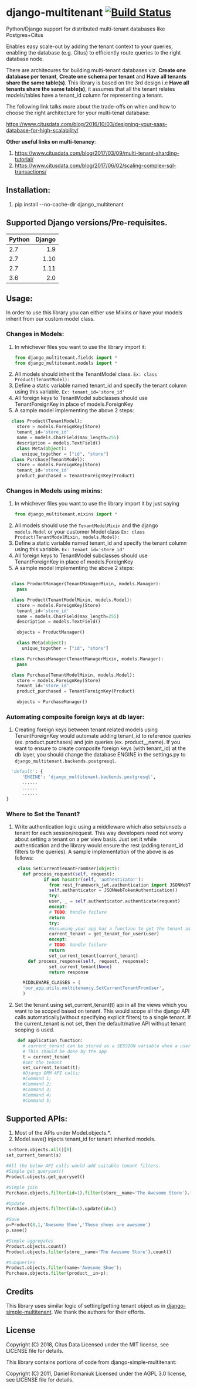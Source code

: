 # django-multitenant [![Build Status](https://travis-ci.org/citusdata/django-multitenant.svg?branch=master)](https://travis-ci.org/citusdata/django-multitenant)
Python/Django support for distributed multi-tenant databases like Postgres+Citus

Enables easy scale-out by adding the tenant context to your queries, enabling the database (e.g. Citus) to efficiently route queries to the right database node.

There are architecures for building multi-tenant databases viz. **Create one database per tenant**, **Create one schema per tenant** and **Have all tenants share the same table(s)**. This library is based on the 3rd design i.e **Have all tenants share the same table(s)**, it assumes that all the tenant relates models/tables have a tenant_id column for representing a tenant.

The following link talks more about the trade-offs on when and how to choose the right architecture for your multi-tenat database:

https://www.citusdata.com/blog/2016/10/03/designing-your-saas-database-for-high-scalability/

**Other useful links on multi-tenancy**:
1. https://www.citusdata.com/blog/2017/03/09/multi-tenant-sharding-tutorial/
1. https://www.citusdata.com/blog/2017/06/02/scaling-complex-sql-transactions/


## Installation:
1. pip install  --no-cache-dir django_multitenant

## Supported Django versions/Pre-requisites.

| Python        | Django        |
| ------------- | -------------:|
| 2.7           | 1.9           |
| 2.7           | 1.10          |
| 2.7           | 1.11          |
| 3.6           | 2.0           |


## Usage:

In order to use this library you can either use Mixins or have your models inherit from our custom model class.


### Changes in Models:
1. In whichever files you want to use the library import it:
   ```python
   from django_multitenant.fields import *
   from django_multitenant.models import *
   ```
1. All models should inherit the TenantModel class.
   `Ex: class Product(TenantModel):`
1. Define a static variable named tenant_id and specify the tenant column using this variable.
   `Ex: tenant_id='store_id'`
1. All foreign keys to TenantModel subclasses should use TenantForeignKey in place of
   models.ForeignKey
1. A sample model implementing the above 2 steps:
  ```python
    class Product(TenantModel):
      store = models.ForeignKey(Store)
      tenant_id='store_id'
      name = models.CharField(max_length=255)
      description = models.TextField()
      class Meta(object):
        unique_together = ["id", "store"]
    class Purchase(TenantModel):
      store = models.ForeignKey(Store)
      tenant_id='store_id'
      product_purchased = TenantForeignKey(Product)
  ```


### Changes in Models using mixins:
1. In whichever files you want to use the library import it by just saying 
   ```python
   from django_multitenant.mixins import *
   ```
1. All models should use the `TenantModelMixin` and the django `models.Model` or your customer Model class
   `Ex: class Product(TenantModelMixin, models.Model):`
1. Define a static variable named tenant_id and specify the tenant column using this variable.
   `Ex: tenant_id='store_id'`
1. All foreign keys to TenantModel subclasses should use TenantForeignKey in place of
   models.ForeignKey
1. A sample model implementing the above 2 steps:
  ```python

    class ProductManager(TenantManagerMixin, models.Manager):
      pass

    class Product(TenantModelMixin, models.Model):
      store = models.ForeignKey(Store)
      tenant_id='store_id'
      name = models.CharField(max_length=255)
      description = models.TextField()

      objects = ProductManager()

      class Meta(object):
        unique_together = ["id", "store"]

    class PurchaseManager(TenantManagerMixin, models.Manager):
      pass

    class Purchase(TenantModelMixin, models.Model):
      store = models.ForeignKey(Store)
      tenant_id='store_id'
      product_purchased = TenantForeignKey(Product)

      objects = PurchaseManager()
  ```



### Automating composite foreign keys at db layer:
1. Creating foreign keys between tenant related models using TenantForeignKey would automate adding tenant_id to reference queries (ex. product.purchases) and join queries (ex. product__name). If you want to ensure to create composite foreign keys (with tenant_id) at the db layer, you should change the database ENGINE in the settings.py to `django_multitenant.backends.postgresql`.
  ```python
    'default': {
        'ENGINE': 'django_multitenant.backends.postgresql',
        ......
        ......
        ......
  }
  ```
### Where to Set the Tenant?
1. Write authentication logic using a middleware which also sets/unsets a tenant for each session/request. This way developers need not worry about setting a tenant on a per view basis. Just set it while authentication and the library would ensure the rest (adding tenant_id filters to the queries). A sample implementation of the above is as follows:
   ```python
    class SetCurrentTenantFromUser(object):
      def process_request(self, request):
              if not hasattr(self, 'authenticator'):
                from rest_framework_jwt.authentication import JSONWebTokenAuthentication
                self.authenticator = JSONWebTokenAuthentication()
                try:
                user, _ = self.authenticator.authenticate(request)
                except:
                # TODO: handle failure
                return
                try:
                #Assuming your app has a function to get the tenant associated for a user
                current_tenant = get_tenant_for_user(user)
                except:
                # TODO: handle failure
                return
                set_current_tenant(current_tenant)
        def process_response(self, request, response):
                set_current_tenant(None)
                return response
   ```
   ```python
      MIDDLEWARE_CLASSES = (
      'our_app.utils.multitenancy.SetCurrentTenantFromUser',
      )
   ```
1. Set the tenant using set_current_tenant(t) api in all the views which you want to be scoped based on tenant. This would scope all the django API calls automatically(without specifying explicit filters) to a single tenant. If the current_tenant is not set, then the default/native API  without tenant scoping is used.
   ```python
    def application_function:
      # current_tenant can be stored as a SESSION variable when a user logs in.
      # This should be done by the app
      t = current_tenant
      #set the tenant
      set_current_tenant(t);
      #Django ORM API calls;
      #Command 1;
      #Command 2;
      #Command 3;
      #Command 4;
      #Command 5;
   ```

## Supported APIs:
1. Most of the APIs under Model.objects.*.
1. Model.save() injects tenant_id for tenant inherited models.
  ```python
   s=Store.objects.all()[0]
  set_current_tenant(s)

  #All the below API calls would add suitable tenant filters.
  #Simple get_queryset()
  Product.objects.get_queryset()

  #Simple join
  Purchase.objects.filter(id=1).filter(store__name='The Awesome Store').filter(product__description='All products are awesome')

  #Update
  Purchase.objects.filter(id=1).update(id=1)

  #Save
  p=Product(8,1,'Awesome Shoe','These shoes are awesome')
  p.save()

  #Simple aggregates
  Product.objects.count()
  Product.objects.filter(store__name='The Awesome Store').count()

  #Subqueries
  Product.objects.filter(name='Awesome Shoe');
  Purchase.objects.filter(product__in=p);

   ```

## Credits

This library uses similar logic of setting/getting tenant object as in [django-simple-multitenant](https://github.com/pombredanne/django-simple-multitenant). We thank the authors for their efforts.

## License

Copyright (C) 2018, Citus Data
Licensed under the MIT license, see LICENSE file for details.

This library contains portions of code from django-simple-multitenant:

Copyright (C) 2011, Daniel Romaniuk
Licensed under the AGPL 3.0 license, see LICENSE file for details.
